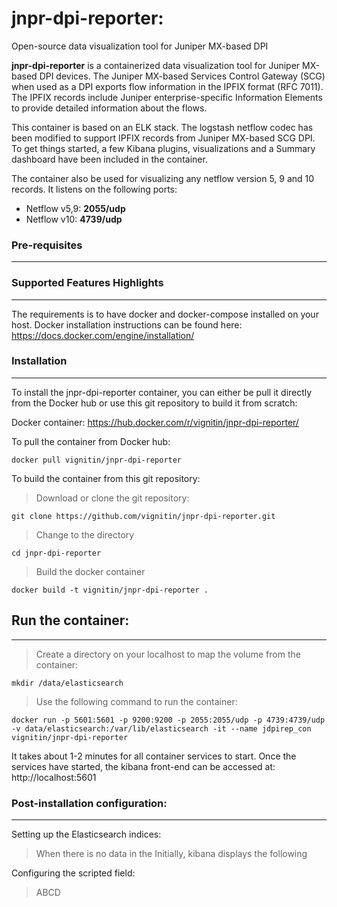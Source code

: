 # jnpr-dpi-reporter: 

Open-source data visualization tool for Juniper MX-based DPI

**jnpr-dpi-reporter** is a containerized data visualization tool for Juniper MX-based DPI devices. The Juniper MX-based Services Control Gateway (SCG) when used as a DPI exports flow information in the IPFIX format (RFC 7011). The IPFIX records include Juniper enterprise-specific Information Elements to provide detailed information about the flows.

This container is based on an ELK stack. The logstash netflow codec has been modified to support IPFIX records from Juniper MX-based SCG DPI. To get things started, a few Kibana plugins, visualizations and a Summary dashboard have been included in the container. 

The container also be used for visualizing any netflow version 5, 9 and 10 records. It listens on the following ports:
- Netflow v5,9: **2055/udp**
- Netflow v10: **4739/udp**

### Pre-requisites
--------------------

### Supported Features Highlights
-----------------------------

The requirements is to have docker and docker-compose installed on your host. Docker installation instructions can be found here: https://docs.docker.com/engine/installation/



### Installation
---------------------

To install the jnpr-dpi-reporter container, you can either be pull it directly from the Docker hub or use this git repository to build it from scratch:

Docker container: https://hub.docker.com/r/vignitin/jnpr-dpi-reporter/

To pull the container from Docker hub:
>
```
docker pull vignitin/jnpr-dpi-reporter
```

To build the container from this git repository:

> Download or clone the git repository:
```
git clone https://github.com/vignitin/jnpr-dpi-reporter.git
```
> Change to the directory
```
cd jnpr-dpi-reporter
```

> Build the docker container
```
docker build -t vignitin/jnpr-dpi-reporter .
```


## Run the container:
------------------------

> Create a directory on your localhost to map the volume from the container:
```
mkdir /data/elasticsearch
```

> Use the following command to run the container:
```
docker run -p 5601:5601 -p 9200:9200 -p 2055:2055/udp -p 4739:4739/udp -v data/elasticsearch:/var/lib/elasticsearch -it --name jdpirep_con vignitin/jnpr-dpi-reporter
```
It takes about 1-2 minutes for all container services to start. Once the services have started, the kibana front-end can be accessed at: http://localhost:5601


### Post-installation configuration:
---------------------------------------

Setting up the Elasticsearch indices:

> When there is no data in the Initially, kibana displays the following 

Configuring the scripted field:

> ABCD
